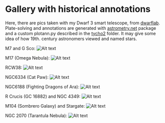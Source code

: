 # Gallery with historical annotations

Here, there are pics taken with my Dwarf 3 smart telescope, from [dwarflab](dwarflab.com). Plate-solving and annotations are generated with
[astrometry.net](astrometry.net) package and a custom plotann.py described
in the [tycho2](../tycho2) folder. It may give some idea of how 19th. century
astronomers viewed and named stars.

M7 and G Sco:
![Alt text](M7.png?raw=true "M7")

M17 (Omega Nebula):
![Alt text](M17.png?raw=true "M17")

RCW38:
![Alt text](RCW38.png?raw=true "RCW38")

NGC6334 (Cat Paw):
![Alt text](NGC6334.png?raw=true "NGC6334")

NGC6188 (Fighting Dragons of Ara):
![Alt text](NGC6188.png?raw=true "NGC6188")

R Crucis (GC 16882) and NGC 4349:
![Alt text](RCru.png?raw=true "RCru")

M104 (Sombrero Galaxy) and Stargate:
![Alt text](M104.png?raw=true "M104")

NGC 2070 (Tarantula Nebula):
![Alt text](NGC2070.png?raw=true "NGC2070")
